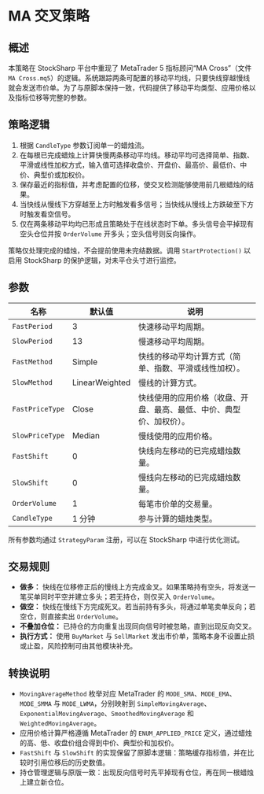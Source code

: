 # MA 交叉策略

## 概述
本策略在 StockSharp 平台中重现了 MetaTrader 5 指标顾问“MA Cross”（文件 `MA Cross.mq5`）的逻辑。系统跟踪两条可配置的移动平均线，只要快线穿越慢线就会发送市价单。为了与原脚本保持一致，代码提供了移动平均类型、应用价格以及指标位移等完整的参数。

## 策略逻辑
1. 根据 `CandleType` 参数订阅单一的蜡烛流。
2. 在每根已完成蜡烛上计算快慢两条移动平均线。移动平均可选择简单、指数、平滑或线性加权方式，输入值可选择收盘价、开盘价、最高价、最低价、中价、典型价或加权价。
3. 保存最近的指标值，并考虑配置的位移，使交叉检测能够使用前几根蜡烛的结果。
4. 当快线从慢线下方穿越至上方时触发看多信号；当快线从慢线上方跌破至下方时触发看空信号。
5. 仅在两条移动平均均已形成且策略处于在线状态时下单。多头信号会平掉现有空头仓位并按 `OrderVolume` 开多头；空头信号则反向操作。

策略仅处理完成的蜡烛，不会提前使用未完结数据。调用 `StartProtection()` 以启用 StockSharp 的保护逻辑，对未平仓头寸进行监控。

## 参数
| 名称 | 默认值 | 说明 |
| --- | --- | --- |
| `FastPeriod` | 3 | 快速移动平均周期。 |
| `SlowPeriod` | 13 | 慢速移动平均周期。 |
| `FastMethod` | Simple | 快线的移动平均计算方式（简单、指数、平滑或线性加权）。 |
| `SlowMethod` | LinearWeighted | 慢线的计算方式。 |
| `FastPriceType` | Close | 快线使用的应用价格（收盘、开盘、最高、最低、中价、典型价、加权价）。 |
| `SlowPriceType` | Median | 慢线使用的应用价格。 |
| `FastShift` | 0 | 快线向左移动的已完成蜡烛数量。 |
| `SlowShift` | 0 | 慢线向左移动的已完成蜡烛数量。 |
| `OrderVolume` | 1 | 每笔市价单的交易量。 |
| `CandleType` | 1 分钟 | 参与计算的蜡烛类型。 |

所有参数均通过 `StrategyParam` 注册，可以在 StockSharp 中进行优化测试。

## 交易规则
- **做多：** 快线在位移修正后的慢线上方完成金叉。如果策略持有空头，将发送一笔买单同时平空并建立多头；若无持仓，则仅买入 `OrderVolume`。
- **做空：** 快线在慢线下方完成死叉。若当前持有多头，将通过单笔卖单反向；若空仓，则直接卖出 `OrderVolume`。
- **不叠加仓位：** 已持仓的方向重复出现同向信号时被忽略，直到出现反向交叉。
- **执行方式：** 使用 `BuyMarket` 与 `SellMarket` 发出市价单，策略本身不设置止损或止盈，风险控制可由其他模块补充。

## 转换说明
- `MovingAverageMethod` 枚举对应 MetaTrader 的 `MODE_SMA`、`MODE_EMA`、`MODE_SMMA` 与 `MODE_LWMA`，分别映射到 `SimpleMovingAverage`、`ExponentialMovingAverage`、`SmoothedMovingAverage` 和 `WeightedMovingAverage`。
- 应用价格计算严格遵循 MetaTrader 的 `ENUM_APPLIED_PRICE` 定义，通过蜡烛的高、低、收盘价组合得到中价、典型价和加权价。
- `FastShift` 与 `SlowShift` 的实现保留了原脚本逻辑：策略缓存指标值，并在比较时引用位移后的历史数值。
- 持仓管理逻辑与原版一致：出现反向信号时先平掉现有仓位，再在同一根蜡烛上建立新仓位。

